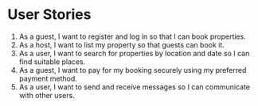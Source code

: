 # User Stories

1. As a guest, I want to register and log in so that I can book properties.
2. As a host, I want to list my property so that guests can book it.
3. As a user, I want to search for properties by location and date so I can find suitable places.
4. As a guest, I want to pay for my booking securely using my preferred payment method.
5. As a user, I want to send and receive messages so I can communicate with other users.
